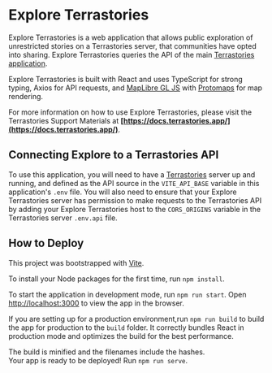# Explore Terrastories

Explore Terrastories is a web application that allows public exploration of unrestricted stories on a Terrastories server, that communities have opted into sharing. Explore Terrastories queries the API of the main [Terrastories application](https://github.com/terrastories/terrastories).

Explore Terrastories is built with React and uses TypeScript for strong typing, Axios for API requests, and [MapLibre GL JS](https://github.com/maplibre/maplibre-gl-js) with [Protomaps](https://github.com/protomaps) for map rendering.

For more information on how to use Explore Terrastories, please visit the Terrastories Support Materials at **[https://docs.terrastories.app/](https://docs.terrastories.app/)**.


## Connecting Explore to a Terrastories API

To use this application, you will need to have a [Terrastories](https://github.com/terrastories/terrastories) server up and running, 
and defined as the API source in the `VITE_API_BASE` variable in this application's `.env` file. You will also need to ensure 
that your Explore Terrastories server has permission to make requests to the Terrastories API by adding your Explore Terrastories host 
to the `CORS_ORIGINS` variable in the Terrastories server `.env.api` file.

## How to Deploy

This project was bootstrapped with [Vite](https://github.com/vitejs/vite).

To install your Node packages for the first time, run `npm install`.

To start the application in development mode, run `npm run start`. Open [http://localhost:3000](http://localhost:3000) to view the app in the browser.

If you are setting up for a production environment,run `npm run build` to build the app for production to the `build` folder. It correctly bundles React in production mode and optimizes the build for the best performance.

The build is minified and the filenames include the hashes.\
Your app is ready to be deployed! Run `npm run serve`.

